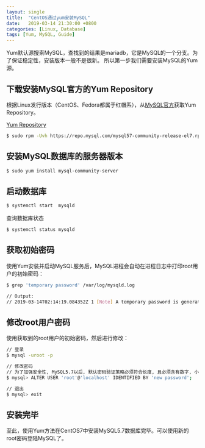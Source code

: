 ```yaml
---
layout: single
title:  "CentOS通过yum安装MySQL"
date:   2019-03-14 21:30:00 +0800
categories: [Linux, Database]
tags: [Yum, MySQL, Guide]
---
```


Yum默认源搜索MySQL，查找到的结果是mariadb，它是MySQL的一个分支。为了保证稳定性，安装版本一般不是很新。
所以第一步我们需要安装MySQL的Yum源。

## 下载安装MySQL官方的Yum Repository
根据Linux发行版本（CentOS、Fedora都属于红帽系），从[MySQL官方](http://dev.mysql.com/downloads/repo/yum/)获取Yum Repository。

[Yum Repository](https://repo.mysql.com/) 

```bash
$ sudo rpm -Uvh https://repo.mysql.com/mysql57-community-release-el7.rpm
```

## 安装MySQL数据库的服务器版本
```bash
$ sudo yum install mysql-community-server
```

## 启动数据库

```bash
$ systemctl start  mysqld
```

查询数据库状态
```bash
$ systemctl status mysqld
```

## 获取初始密码

使用Yum安装并启动MySQL服务后，MySQL进程会自动在进程日志中打印root用户的初始密码：
```bash
$ grep 'temporary password' /var/log/mysqld.log 

// Output:
// 2019-03-14T02:14:19.084352Z 1 [Note] A temporary password is generated for root@localhost: G8g-0+w/daL1

```

## 修改root用户密码

使用获取到的root用户的初始密码，然后进行修改：

```bash
// 登录
$ mysql -uroot -p

// 修改密码 
// 为了加强安全性, MySQL5.7以后, 默认密码验证策略必须符合长度, 且必须含有数字, 小写或大写字母, 特殊字符
$ mysql> ALTER USER 'root'@'localhost' IDENTIFIED BY 'new password';

// 退出
$ mysql> exit
```

## 安装完毕

至此，使用Yum方法在CentOS7中安装MySQL5.7数据库完毕。可以使用新的root密码登陆MySQL了。
